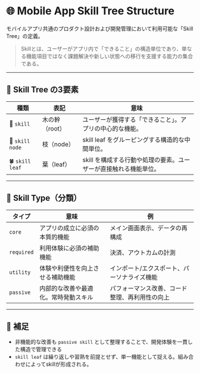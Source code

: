 # 🌐 Mobile App Skill Tree Structure

モバイルアプリ共通のプロダクト設計および開発管理において利用可能な「Skill Tree」の定義。

> Skillとは、ユーザーがアプリ内で「できること」の構造単位であり、単なる機能項目ではなく課題解決や新しい状態への移行を支援する能力の集合である。

---

## 🌲 Skill Tree の3要素

| 種類              | 表記        | 意味                                  |
| --------------- | --------- | ----------------------------------- |
| 🌳 `skill`      | 木の幹（root） | ユーザーが獲得する「できること」。アプリの中心的な機能。        |
| 🌿 `skill node` | 枝（node）   | skill leaf をグルーピングする構造的な中間単位。       |
| 🍀 `skill leaf` | 葉（leaf）   | skill を構成する行動や処理の要素。ユーザーが直接触れる機能単位。 |

---

## 🧠 Skill Type（分類）

| タイプ        | 意味                 | 例                       |
| ---------- | ------------------ | ----------------------- |
| `core`     | アプリの成立に必須の本質的機能    | メイン画面表示、データの再構成         |
| `required` | 利用体験に必須の補助機能       | 決済、アウトカムの計測     |
| `utility`  | 体験や利便性を向上させる補助機能   | インポート/エクスポート、パーソナライズ機能  |
| `passive`  | 内部的な改善や最適化。常時発動スキル | パフォーマンス改善、コード整理、再利用性の向上 |

---

## 📝 補足

* 非機能的な改善も `passive skill` として整理することで、開発体験を一貫した構造で管理できる
* `skill leaf` は繰り返しや習熟を前提とせず、単一機能として捉える。組み合わせによってskillが形成される。
